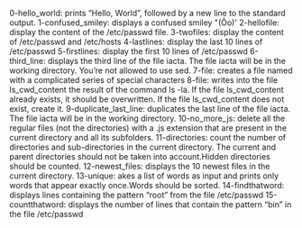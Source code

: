 0-hello_world: prints “Hello, World”, followed by a new line to the standard output.
1-confused_smiley: displays a confused smiley "(Ôo)'
2-hellofile: display the content of the /etc/passwd file.
3-twofiles: display the content of /etc/passwd and /etc/hosts
4-lastlines: display the last 10 lines of /etc/passwd
5-firstlines: display the first 10 lines of /etc/passwd
6-third_line: displays the third line of the file iacta. The file iacta will be in the working directory. You’re not allowed to use sed.
7-file: creates a file named with a complicated series of special characters
8-file: writes into the file ls_cwd_content the result of the command ls -la. If the file ls_cwd_content already exists, it should be overwritten. If the file ls_cwd_content does not exist, create it.
9-duplicate_last_line: duplicates the last line of the file iacta. The file iacta will be in the working directory.
10-no_more_js: delete all the regular files (not the directories) with a .js extension that are present in the current directory and all its subfolders.
11-directories: count the number of directories and sub-directories in the current directory. The current and parent directories should not be taken into account.Hidden directories should be counted.
12-newest_files: displays the 10 newest files in the current directory.
13-unique: akes a list of words as input and prints only words that appear exactly once.Words should be sorted.
14-findthatword: displays lines containing the pattern “root” from the file /etc/passwd
15-countthatword: displays the number of lines that contain the pattern “bin” in the file /etc/passwd

